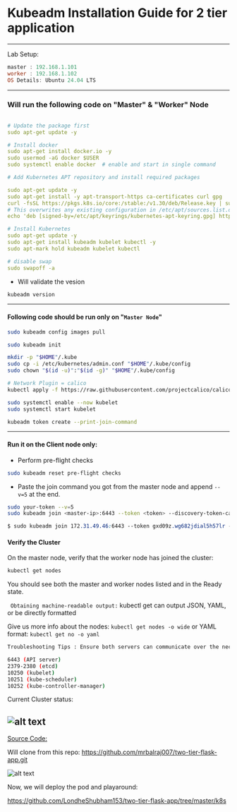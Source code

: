 
# Kubeadm Installation Guide for 2 tier application

--------
Lab Setup:

```powershell
master : 192.168.1.101
worker : 192.168.1.102
OS Details: Ubuntu 24.04 LTS
```
--------

### Will run the following code on "Master" & "Worker" Node

```yaml

# Update the package first
sudo apt-get update -y

# Install docker
sudo apt-get install docker.io -y
sudo usermod -aG docker $USER
sudo systemctl enable docker  # enable and start in single command

# Add Kubernetes APT repository and install required packages

sudo apt-get update -y
sudo apt-get install -y apt-transport-https ca-certificates curl gpg
curl -fsSL https://pkgs.k8s.io/core:/stable:/v1.30/deb/Release.key | sudo gpg --dearmor -o /etc/apt/keyrings/kubernetes-apt-keyring.gpg
# This overwrites any existing configuration in /etc/apt/sources.list.d/kubernetes.list
echo 'deb [signed-by=/etc/apt/keyrings/kubernetes-apt-keyring.gpg] https://pkgs.k8s.io/core:/stable:/v1.30/deb/ /' | sudo tee /etc/apt/sources.list.d/kubernetes.list

# Install Kubernetes
sudo apt-get update -y
sudo apt-get install kubeadm kubelet kubectl -y
sudo apt-mark hold kubeadm kubelet kubectl

# disable swap
sudo swapoff -a
```
- Will validate the vesion
```bash
kubeadm version
```
-----
#### Following code should be run only on "```Master Node```"


```bash
sudo kubeadm config images pull

sudo kubeadm init

mkdir -p "$HOME"/.kube
sudo cp -i /etc/kubernetes/admin.conf "$HOME"/.kube/config
sudo chown "$(id -u)":"$(id -g)" "$HOME"/.kube/config

# Network Plugin = calico
kubectl apply -f https://raw.githubusercontent.com/projectcalico/calico/v3.26.0/manifests/calico.yaml

sudo systemctl enable --now kubelet
sudo systemctl start kubelet

kubeadm token create --print-join-command
```
------

#### Run it on the Client node only:

- Perform pre-flight checks
```bash
sudo kubeadm reset pre-flight checks
```
- Paste the join command you got from the master node and append ```--v=5``` at the end.
```bash
sudo your-token --v=5
sudo kubeadm join <master-ip>:6443 --token <token> --discovery-token-ca-cert-hash sha256:<hash>
```
```css
$ sudo kubeadm join 172.31.49.46:6443 --token gxd09z.wg682jdial5h57lr --discovery-token-ca-cert-hash sha256:a831854669c32ec8cdd4d4146a8922c602bb2753f52acd3072a453def1f081c2 --v=5
```

#### Verify the Cluster
On the master node, verify that the worker node has joined the cluster:
```sh
kubectl get nodes
```
You should see both the master and worker nodes listed and in the Ready state.

``` Obtaining machine-readable output:``` kubectl get can output JSON, YAML, or be directly formatted

Give us more info about the nodes: ```kubectl get nodes -o wide``` or YAML format:  ```kubectl get no -o yaml```

```bash
Troubleshooting Tips : Ensure both servers can communicate over the necessary ports:

6443 (API server)
2379-2380 (etcd)
10250 (kubelet)
10251 (kube-scheduler)
10252 (kube-controller-manager)
```
Current Cluster status:

![alt text](image.png)
----------------------------------------
[Source Code:](https://github.com/mrbalraj007/two-tier-flask-app)

Will clone from this repo: https://github.com/mrbalraj007/two-tier-flask-app.git

![alt text](image.png)

Now, we will deploy the pod and playaround:




https://github.com/LondheShubham153/two-tier-flask-app/tree/master/k8s


